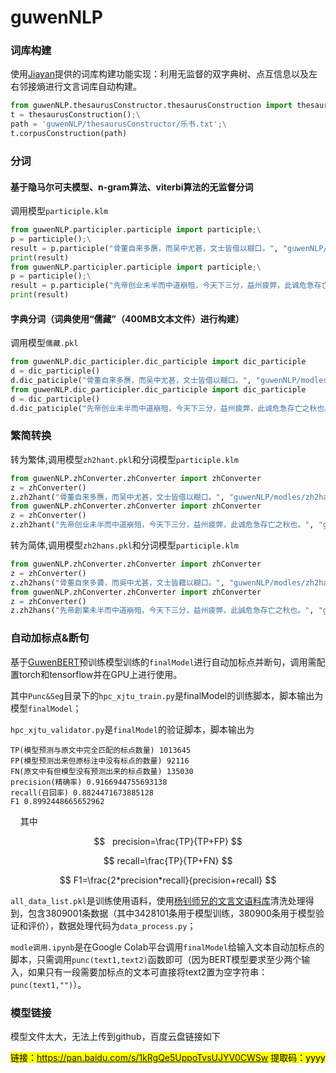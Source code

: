 # guwenNLP

### 词库构建

使用[Jiayan](https://github.com/jiaeyan/Jiayan)提供的词库构建功能实现：利用无监督的双字典树、点互信息以及左右邻接熵进行文言词库自动构建。

```Python
from guwenNLP.thesaurusConstructor.thesaurusConstruction import thesaurusConstruction;\
t = thesaurusConstruction();\
path = 'guwenNLP/thesaurusConstructor/乐书.txt';\
t.corpusConstruction(path)
```

### 分词

#### 基于隐马尔可夫模型、n-gram算法、viterbi算法的无监督分词

调用模型`participle.klm`

```Python
from guwenNLP.participler.participle import participle;\
p = participle();\
result = p.participle("骨董自来多赝，而吴中尤甚，文士皆借以糊口。", "guwenNLP/modles/participle.klm");\
print(result)
from guwenNLP.participler.participle import participle;\
p = participle();\
result = p.participle("先帝创业未半而中道崩殂，今天下三分，益州疲弊，此诚危急存亡之秋也。", "guwenNLP/modles/participle.klm");\
print(result)
```

#### 字典分词（词典使用“儒藏”（400MB文本文件）进行构建）

调用模型`儒藏.pkl`

```Python
from guwenNLP.dic_participler.dic_participle import dic_participle 
d = dic_participle()
d.dic_paticiple("骨董自来多赝，而吴中尤甚，文士皆借以糊口。", "guwenNLP/modles/儒藏.pkl")
from guwenNLP.dic_participler.dic_participle import dic_participle 
d = dic_participle()
d.dic_paticiple("先帝创业未半而中道崩殂，今天下三分，益州疲弊，此诚危急存亡之秋也。", "guwenNLP/modles/儒藏.pkl")
```

### 繁简转换

转为繁体,调用模型`zh2hant.pkl`和分词模型`participle.klm`

```Python
from guwenNLP.zhConverter.zhConverter import zhConverter
z = zhConverter()
z.zh2hant("骨董自来多赝，而吴中尤甚，文士皆借以糊口。", "guwenNLP/modles/zh2hant.pkl", "guwenNLP/modles/participle.klm")
from guwenNLP.zhConverter.zhConverter import zhConverter
z = zhConverter()
z.zh2hant("先帝创业未半而中道崩殂，今天下三分，益州疲弊，此诚危急存亡之秋也。", "guwenNLP/modles/zh2hant.pkl", "guwenNLP/modles/participle.klm")
```

转为简体,调用模型`zh2hans.pkl`和分词模型`participle.klm`

```Python
from guwenNLP.zhConverter.zhConverter import zhConverter
z = zhConverter()
z.zh2hans("骨董自來多贗，而吳中尤甚，文士皆藉以糊口。", "guwenNLP/modles/zh2hans.pkl", "guwenNLP/modles/participle.klm")
from guwenNLP.zhConverter.zhConverter import zhConverter
z = zhConverter()
z.zh2hans("先帝創業未半而中道崩殂，今天下三分，益州疲弊，此誠危急存亡之秋也。", "guwenNLP/modles/zh2hans.pkl", "guwenNLP/modles/participle.klm")
```

### 自动加标点&断句

基于[GuwenBERT](https://github.com/Ethan-yt/guwenbert)预训练模型训练的`finalModel`进行自动加标点并断句，调用需配置torch和tensorflow并在GPU上进行使用。

其中`Punc&Seg`目录下的`hpc_xjtu_train.py`是finalModel的训练脚本，脚本输出为模型`finalModel`；

`hpc_xjtu_validator.py`是`finalModel`的验证脚本，脚本输出为

```
TP(模型预测与原文中完全匹配的标点数量) 1013645
FP(模型预测出来但原标注中没有标点的数量) 92116
FN(原文中有但模型没有预测出来的标点数量) 135030
precision(精确率) 0.9166944755693138
recall(召回率) 0.8824471673885128
F1 0.8992448665652962
```

    其中

$$
  precision=\frac{TP}{TP+FP}
$$

$$
recall=\frac{TP}{TP+FN}
$$

$$
F1=\frac{2*precision*recall}{precision+recall}
$$

`all_data_list.pkl`是训练使用语料，使用[杨钊师兄的文言文语料库](https://github.com/zhaoyang9425/modern-ancient_Chinese_dataset)清洗处理得到，包含3809001条数据（其中3428101条用于模型训练，380900条用于模型验证和评价），数据处理代码为`data_process.py`；

`modle调用.ipynb`是在Google Colab平台调用`finalModel`给输入文本自动加标点的脚本，只需调用`punc(text1,text2)`函数即可（因为BERT模型要求至少两个输入，如果只有一段需要加标点的文本可直接将text2置为空字符串：`punc(text1,"")`）。



### 模型链接

模型文件太大，无法上传到github，百度云盘链接如下

<mark>链接：https://pan.baidu.com/s/1kRgQe5UppoTvsUJYV0CWSw 
提取码：yyyy </mark>